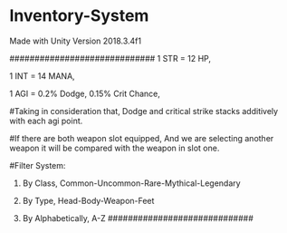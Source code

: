 # Inventory-System

Made with Unity Version 2018.3.4f1

#############################
1 STR = 12 HP, 

1 INT = 14 MANA, 

1 AGI = 0.2% Dodge, 0.15% Crit Chance, 

#Taking in consideration that, 
Dodge and critical strike stacks additively with each agi point. 

#If there are both weapon slot equipped,
And we are selecting another weapon it will be compared with the weapon in slot one.

#Filter System:
1. By Class, 
Common-Uncommon-Rare-Mythical-Legendary

2. By Type, 
Head-Body-Weapon-Feet

3. By Alphabetically, 
A-Z
#############################
